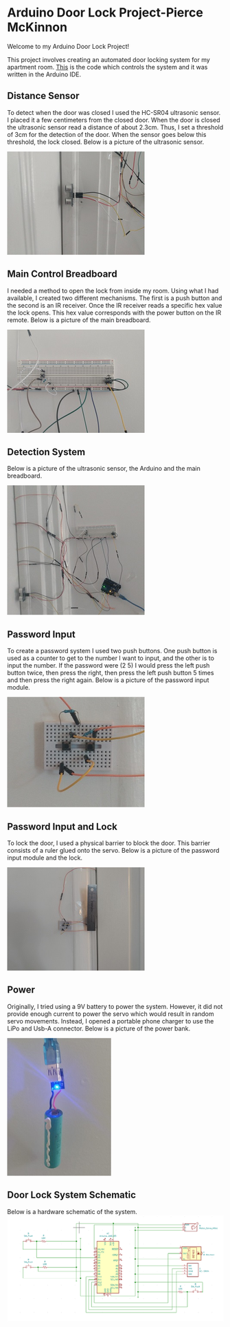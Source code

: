 # Arduino Door Lock Project-Pierce McKinnon
Welcome to my Arduino Door Lock Project!  
  
This project involves creating an automated door locking system for my apartment room.
[This](https://github.com/PierceMckinnon/Arduino-PierceMcKinnon/blob/master/Door%20Lock/Lock.ino) is the code which controls the system and it was written in the Arduino IDE.  
## Distance Sensor
To detect when the door was closed I used the HC-SR04 ultrasonic sensor. I placed it a few centimeters from the closed door. When the door is closed the ultrasonic sensor read a distance of about 2.3cm. Thus, I set a threshold of 3cm for the detection of the door. When the sensor goes below this threshold, the lock closed. Below is a picture of the ultrasonic sensor.  
  
![](https://raw.githubusercontent.com/PierceMckinnon/Arduino-PierceMcKinnon/master/Door%20Lock/Images/Distance.jpg)   
## Main Control Breadboard
I needed a method to open the lock from inside my room. Using what I had available, I created two different mechanisms. The first is a push button and the second is an IR receiver. Once the IR receiver reads a specific hex value the lock opens. This hex value corresponds with the power button on the IR remote. Below is a picture of the main breadboard.  
  
![](https://raw.githubusercontent.com/PierceMckinnon/Arduino-PierceMcKinnon/master/Door%20Lock/Images/Main%20Control.jpg)  
## Detection System
Below is a picture of the ultrasonic sensor, the Arduino and the main breadboard.  
  
![](https://raw.githubusercontent.com/PierceMckinnon/Arduino-PierceMcKinnon/master/Door%20Lock/Images/All%20together.jpg)   
## Password Input
To create a password system I used two push buttons. One push button is used as a counter to get to the number I want to input, and the other is to input the number. If the password were (2 5) I would press the left push button twice, then press the right, then press the left push button 5 times and then press the right again. Below is a picture of the password input module.  
  
![](https://raw.githubusercontent.com/PierceMckinnon/Arduino-PierceMcKinnon/master/Door%20Lock/Images/Password.jpg)    
## Password Input and Lock
To lock the door, I used a physical barrier to block the door. This barrier consists of a ruler glued onto the servo.
Below is a picture of the password input module and the lock.  
  
![](https://raw.githubusercontent.com/PierceMckinnon/Arduino-PierceMcKinnon/master/Door%20Lock/Images/Lock_Password.jpg)    
## Power
Originally, I tried using a 9V battery to power the system. However, it did not provide enough current to power the servo which would result in random servo movements. Instead, I opened a portable phone charger to use the LiPo and Usb-A connector. Below is a picture of the power bank.  
  
![](https://raw.githubusercontent.com/PierceMckinnon/Arduino-PierceMcKinnon/master/Door%20Lock/Images/Power.jpg)   
## Door Lock System Schematic
Below is a hardware schematic of the system.  
![](https://raw.githubusercontent.com/PierceMckinnon/Arduino-PierceMcKinnon/master/Door%20Lock/Images/Schema.PNG)    
